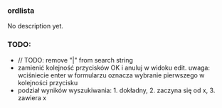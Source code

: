 ### ordlista

No description yet.


### TODO:
- // TODO: remove "|" from search string
- zamienić kolejność przycisków OK i anuluj w widoku edit. uwaga: wciśniecie enter w formularzu oznacza wybranie pierwszego w kolejności przycisku
- podział wyników wyszukiwania: 1. dokładny, 2. zaczyna się od x, 3. zawiera x